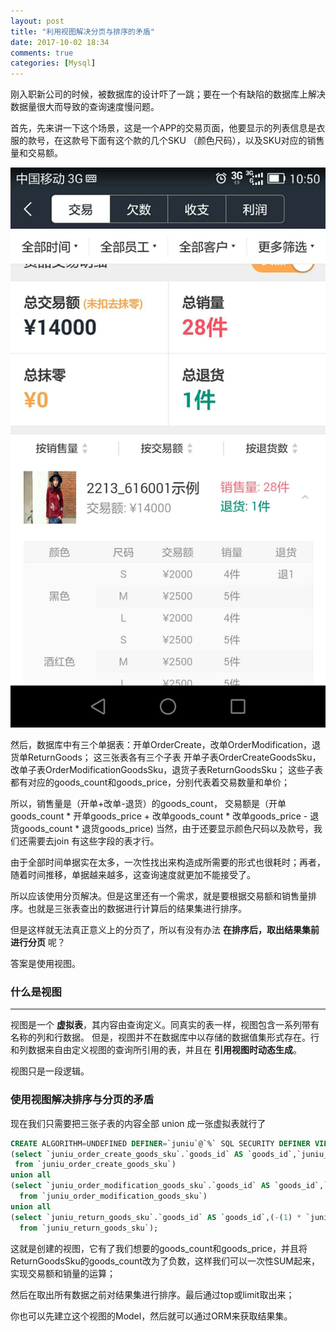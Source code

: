 ```yaml
---
layout: post
title: "利用视图解决分页与排序的矛盾"
date: 2017-10-02 18:34
comments: true
categories: [Mysql]
---
```


刚入职新公司的时候，被数据库的设计吓了一跳；要在一个有缺陷的数据库上解决数据量很大而导致的查询速度慢问题。

首先，先来讲一下这个场景，这是一个APP的交易页面，他要显示的列表信息是衣服的款号，在这款号下面有这个款的几个SKU
（颜色尺码），以及SKU对应的销售量和交易额。

![视图场景](/images/posts/2017-10-02/mysql-view.jpg "视图场景")

然后，数据库中有三个单据表：开单OrderCreate，改单OrderModification，退货单ReturnGoods；
这三张表各有三个子表 开单子表OrderCreateGoodsSku，改单子表OrderModificationGoodsSku，退货子表ReturnGoodsSku；
这些子表都有对应的goods_count和goods_price，分别代表着交易数量和单价；

所以，销售量是（开单+改单-退货）的goods_count，
交易额是（开单goods_count * 开单goods_price + 改单goods_count * 改单goods_price - 退货goods_count * 退货goods_price)
当然，由于还要显示颜色尺码以及款号，我们还需要去join 有这些字段的表才行。

由于全部时间单据实在太多，一次性找出来构造成所需要的形式也很耗时；再者，随着时间推移，单据越来越多，这查询速度就更加不能接受了。

所以应该使用分页解决。但是这里还有一个需求，就是要根据交易额和销售量排序。也就是三张表查出的数据进行计算后的结果集进行排序。

但是这样就无法真正意义上的分页了，所以有没有办法 **在排序后，取出结果集前进行分页** 呢？

答案是使用视图。


### 什么是视图

--------------
视图是一个 **虚拟表**，其内容由查询定义。同真实的表一样，视图包含一系列带有名称的列和行数据。
但是，视图并不在数据库中以存储的数据值集形式存在。行和列数据来自由定义视图的查询所引用的表，并且在 **引用视图时动态生成**。

视图只是一段逻辑。

### 使用视图解决排序与分页的矛盾

现在我们只需要把三张子表的内容全部 union 成一张虚拟表就行了

``` sql
CREATE ALGORITHM=UNDEFINED DEFINER=`juniu`@`%` SQL SECURITY DEFINER VIEW `juniu_transfer` AS
(select `juniu_order_create_goods_sku`.`goods_id` AS `goods_id`,`juniu_order_create_goods_sku`.`goods_count` AS `goods_count`,`juniu_order_create_goods_sku`.`goods_price` AS `goods_price`,`juniu_order_create_goods_sku`.`goods_sku_id` AS `goods_sku_id`,`juniu_order_create_goods_sku`.`store_id` AS `store_id`,`juniu_order_create_goods_sku`.`customer_id` AS `customer_id`,`juniu_order_create_goods_sku`.`seller_user_id` AS `seller_user_id`,`juniu_order_create_goods_sku`.`operate_user_id` AS `operate_user_id`,`juniu_order_create_goods_sku`.`timestamp` AS `timestamp`,`juniu_order_create_goods_sku`.`transaction_id` AS `transaction_id`,`juniu_order_create_goods_sku`.`dev_flag` AS `dev_flag`,`juniu_order_create_goods_sku`.`deleted_at` AS `deleted_at`
 from `juniu_order_create_goods_sku`)
union all
(select `juniu_order_modification_goods_sku`.`goods_id` AS `goods_id`,`juniu_order_modification_goods_sku`.`goods_count_diff` AS `goods_count_diff`,`juniu_order_modification_goods_sku`.`goods_price` AS `goods_price`,`juniu_order_modification_goods_sku`.`goods_sku_id` AS `goods_sku_id`,`juniu_order_modification_goods_sku`.`store_id` AS `store_id`,`juniu_order_modification_goods_sku`.`customer_id` AS `customer_id`,`juniu_order_modification_goods_sku`.`seller_user_id` AS `seller_user_id`,`juniu_order_modification_goods_sku`.`operate_user_id` AS `operate_user_id`,`juniu_order_modification_goods_sku`.`timestamp` AS `timestamp`,`juniu_order_modification_goods_sku`.`transaction_id` AS `transaction_id`,`juniu_order_modification_goods_sku`.`dev_flag` AS `dev_flag`,`juniu_order_modification_goods_sku`.`deleted_at` AS `deleted_at`
  from `juniu_order_modification_goods_sku`)
union all
(select `juniu_return_goods_sku`.`goods_id` AS `goods_id`,(-(1) * `juniu_return_goods_sku`.`goods_count`) AS `-1*goods_count`,`juniu_return_goods_sku`.`goods_price` AS `goods_price`,`juniu_return_goods_sku`.`goods_sku_id` AS `goods_sku_id`,`juniu_return_goods_sku`.`store_id` AS `store_id`,`juniu_return_goods_sku`.`customer_id` AS `customer_id`,`juniu_return_goods_sku`.`seller_user_id` AS `seller_user_id`,`juniu_return_goods_sku`.`operate_user_id` AS `operate_user_id`,`juniu_return_goods_sku`.`timestamp` AS `timestamp`,`juniu_return_goods_sku`.`transaction_id` AS `transaction_id`,`juniu_return_goods_sku`.`dev_flag` AS `dev_flag`,`juniu_return_goods_sku`.`deleted_at` AS `deleted_at`
  from `juniu_return_goods_sku`);
```

这就是创建的视图，它有了我们想要的goods_count和goods_price，并且将ReturnGoodsSku的goods_count改为了负数，这样我们可以一次性SUM起来，
实现交易额和销量的运算；

然后在取出所有数据之前对结果集进行排序。最后通过top或limit取出来；

你也可以先建立这个视图的Model，然后就可以通过ORM来获取结果集。
